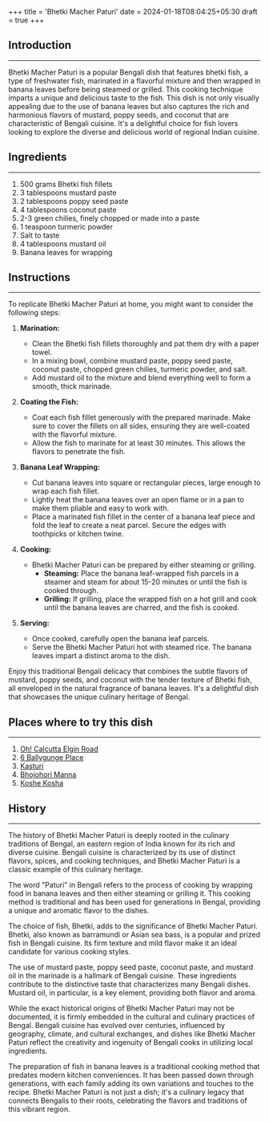 +++
title = 'Bhetki Macher Paturi'
date = 2024-01-18T08:04:25+05:30
draft = true
+++

## Introduction

---

Bhetki Macher Paturi is a popular Bengali dish that features bhetki fish, a type of freshwater fish, marinated in a flavorful mixture and then wrapped in banana leaves before being steamed or grilled. This cooking technique imparts a unique and delicious taste to the fish. This dish is not only visually appealing due to the use of banana leaves but also captures the rich and harmonious flavors of mustard, poppy seeds, and coconut that are characteristic of Bengali cuisine. It's a delightful choice for fish lovers looking to explore the diverse and delicious world of regional Indian cuisine.

## Ingredients

---

1. 500 grams Bhetki fish fillets
2. 3 tablespoons mustard paste
3. 2 tablespoons poppy seed paste
4. 4 tablespoons coconut paste
5. 2-3 green chilies, finely chopped or made into a paste
6. 1 teaspoon turmeric powder
7. Salt to taste
8. 4 tablespoons mustard oil
9. Banana leaves for wrapping

## Instructions

---

To replicate Bhetki Macher Paturi at home, you might want to consider the following steps:

1. **Marination:**

   - Clean the Bhetki fish fillets thoroughly and pat them dry with a paper towel.
   - In a mixing bowl, combine mustard paste, poppy seed paste, coconut paste, chopped green chilies, turmeric powder, and salt.
   - Add mustard oil to the mixture and blend everything well to form a smooth, thick marinade.

2. **Coating the Fish:**

   - Coat each fish fillet generously with the prepared marinade. Make sure to cover the fillets on all sides, ensuring they are well-coated with the flavorful mixture.
   - Allow the fish to marinate for at least 30 minutes. This allows the flavors to penetrate the fish.

3. **Banana Leaf Wrapping:**

   - Cut banana leaves into square or rectangular pieces, large enough to wrap each fish fillet.
   - Lightly heat the banana leaves over an open flame or in a pan to make them pliable and easy to work with.
   - Place a marinated fish fillet in the center of a banana leaf piece and fold the leaf to create a neat parcel. Secure the edges with toothpicks or kitchen twine.

4. **Cooking:**

   - Bhetki Macher Paturi can be prepared by either steaming or grilling.
     - **Steaming:** Place the banana leaf-wrapped fish parcels in a steamer and steam for about 15-20 minutes or until the fish is cooked through.
     - **Grilling:** If grilling, place the wrapped fish on a hot grill and cook until the banana leaves are charred, and the fish is cooked.

5. **Serving:**

   - Once cooked, carefully open the banana leaf parcels.
   - Serve the Bhetki Macher Paturi hot with steamed rice. The banana leaves impart a distinct aroma to the dish.

Enjoy this traditional Bengali delicacy that combines the subtle flavors of mustard, poppy seeds, and coconut with the tender texture of Bhetki fish, all enveloped in the natural fragrance of banana leaves. It's a delightful dish that showcases the unique culinary heritage of Bengal.

## Places where to try this dish

---

1. [Oh! Calcutta Elgin Road](https://maps.app.goo.gl/M6ky7vSSNZSY45to8)
2. [6 Ballygunge Place](https://maps.app.goo.gl/Y3YqagaTTHaV2G3L6)
3. [Kasturi](https://maps.app.goo.gl/Gye4S2HAeB4YZ8cP9)
4. [Bhojohori Manna](https://maps.app.goo.gl/14BaWixN25PGZ7t69)
5. [Koshe Kosha](https://maps.app.goo.gl/suq6DEYS5sEWpxQt5)

## History

---

The history of Bhetki Macher Paturi is deeply rooted in the culinary traditions of Bengal, an eastern region of India known for its rich and diverse cuisine. Bengali cuisine is characterized by its use of distinct flavors, spices, and cooking techniques, and Bhetki Macher Paturi is a classic example of this culinary heritage.

The word "Paturi" in Bengali refers to the process of cooking by wrapping food in banana leaves and then either steaming or grilling it. This cooking method is traditional and has been used for generations in Bengal, providing a unique and aromatic flavor to the dishes.

The choice of fish, Bhetki, adds to the significance of Bhetki Macher Paturi. Bhetki, also known as barramundi or Asian sea bass, is a popular and prized fish in Bengali cuisine. Its firm texture and mild flavor make it an ideal candidate for various cooking styles.

The use of mustard paste, poppy seed paste, coconut paste, and mustard oil in the marinade is a hallmark of Bengali cuisine. These ingredients contribute to the distinctive taste that characterizes many Bengali dishes. Mustard oil, in particular, is a key element, providing both flavor and aroma.

While the exact historical origins of Bhetki Macher Paturi may not be documented, it is firmly embedded in the cultural and culinary practices of Bengal. Bengali cuisine has evolved over centuries, influenced by geography, climate, and cultural exchanges, and dishes like Bhetki Macher Paturi reflect the creativity and ingenuity of Bengali cooks in utilizing local ingredients.

The preparation of fish in banana leaves is a traditional cooking method that predates modern kitchen conveniences. It has been passed down through generations, with each family adding its own variations and touches to the recipe. Bhetki Macher Paturi is not just a dish; it's a culinary legacy that connects Bengalis to their roots, celebrating the flavors and traditions of this vibrant region.
